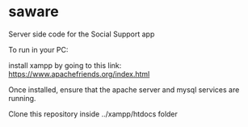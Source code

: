 # saware
Server side code for the Social Support app

To run in your PC:

install xampp by going to this link: https://www.apachefriends.org/index.html

Once installed, ensure that the apache server and mysql services are running. 

Clone this repository inside ../xampp/htdocs folder
